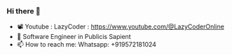 ### Hi there 👋

- 📽️ Youtube :  LazyCoder : https://www.youtube.com/@LazyCoderOnline
- 🔭 Software Engineer in Publicis Sapient
- 📫 How to reach me: Whatsapp: +919572181024
